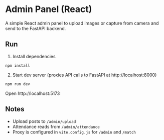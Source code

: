 # Admin Panel (React)

A simple React admin panel to upload images or capture from camera and send to the FastAPI backend.

## Run

1. Install dependencies

```
npm install
```

2. Start dev server (proxies API calls to FastAPI at http://localhost:8000)

```
npm run dev
```

Open http://localhost:5173

## Notes
- Upload posts to `/admin/upload`
- Attendance reads from `/admin/attendance`
- Proxy is configured in `vite.config.js` for `/admin` and `/match` 